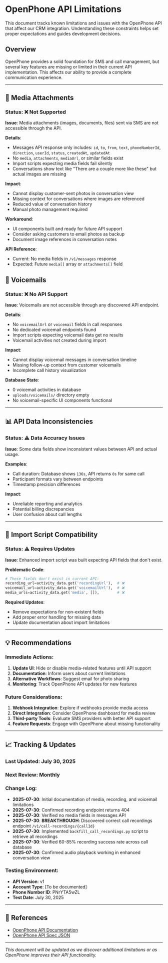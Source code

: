 # OpenPhone API Limitations

This document tracks known limitations and issues with the OpenPhone API that affect our CRM integration. Understanding these constraints helps set proper expectations and guides development decisions.

## Overview

OpenPhone provides a solid foundation for SMS and call management, but several key features are missing or limited in their current API implementation. This affects our ability to provide a complete communication experience.

---

## 📱 Media Attachments

### Status: ❌ **Not Supported**

**Issue**: Media attachments (images, documents, files) sent via SMS are not accessible through the API.

**Details**:
- Messages API response only includes: `id`, `to`, `from`, `text`, `phoneNumberId`, `direction`, `userId`, `status`, `createdAt`, `updatedAt`
- No `media`, `attachments`, `mediaUrl`, or similar fields exist
- Import scripts expecting media fields fail silently
- Conversations show text like "There are a couple more like these" but actual images are missing

**Impact**:
- Cannot display customer-sent photos in conversation view
- Missing context for conversations where images are referenced
- Reduced value of conversation history
- Manual photo management required

**Workaround**:
- UI components built and ready for future API support
- Consider asking customers to email photos as backup
- Document image references in conversation notes

**API Reference**: 
- Current: No media fields in `/v1/messages` response
- Expected: Future `media[]` array or `attachments[]` field

## 📧 Voicemails

### Status: ❌ **No API Support**

**Issue**: Voicemails are not accessible through any discovered API endpoint.

**Details**:
- No `voicemailUrl` or `voicemail` fields in call responses
- No dedicated voicemail endpoints found
- Import scripts expecting voicemail data get no results
- Voicemail activities not created during import

**Impact**:
- Cannot display voicemail messages in conversation timeline
- Missing follow-up context from customer voicemails
- Incomplete call history visualization

**Database State**:
- 0 voicemail activities in database
- `uploads/voicemails/` directory empty
- No voicemail-specific UI components functional

---

## 📊 API Data Inconsistencies

### Status: ⚠️ **Data Accuracy Issues**

**Issue**: Some data fields show inconsistent values between API and actual usage.

**Examples**:
- Call duration: Database shows `136s`, API returns `0s` for same call
- Participant formats vary between endpoints
- Timestamp precision differences

**Impact**:
- Unreliable reporting and analytics
- Potential billing discrepancies
- User confusion about call lengths

---

## 🔧 Import Script Compatibility

### Status: ⚠️ **Requires Updates**

**Issue**: Enhanced import script was built expecting API fields that don't exist.

**Problematic Code**:
```python
# These fields don't exist in current API:
recording_url=activity_data.get('recordingUrl'),  # ❌
voicemail_url=activity_data.get('voicemailUrl'),  # ❌
media_urls=activity_data.get('media', []),        # ❌
```

**Required Updates**:
- Remove expectations for non-existent fields
- Add proper error handling for missing data
- Update documentation about import limitations

---

## 💡 Recommendations

### Immediate Actions:
1. **Update UI**: Hide or disable media-related features until API support
2. **Documentation**: Inform users about current limitations
3. **Alternative Workflows**: Suggest email for photo sharing
4. **Monitoring**: Track OpenPhone API updates for new features

### Future Considerations:
1. **Webhook Integration**: Explore if webhooks provide media access
2. **Direct Integration**: Consider OpenPhone dashboard for media review
3. **Third-party Tools**: Evaluate SMS providers with better API support
4. **Feature Requests**: Engage with OpenPhone about missing functionality

---

## 📈 Tracking & Updates

### Last Updated: July 30, 2025
### Next Review: Monthly

### Change Log:
- **2025-07-30**: Initial documentation of media, recording, and voicemail limitations
- **2025-07-30**: Confirmed recording endpoint returns 404
- **2025-07-30**: Verified no media fields in messages API
- **2025-07-30**: **BREAKTHROUGH**: Discovered correct call recordings endpoint `/v1/call-recordings/{callId}`
- **2025-07-30**: Implemented `backfill_call_recordings.py` script to retrieve all recordings
- **2025-07-30**: Verified 60-85% recording success rate across call database
- **2025-07-30**: Confirmed audio playback working in enhanced conversation view

### Testing Environment:
- **API Version**: v1
- **Account Type**: [To be documented]
- **Phone Number ID**: PNrYTA5wZL
- **Test Date**: July 30, 2025

---

## 🔗 References

- [OpenPhone API Documentation](https://www.openphone.com/docs/)
- [OpenPhone API Spec JSON](https://openphone-public-api-prod.s3.us-west-2.amazonaws.com/public/openphone-public-api-v1-prod.json)

---

*This document will be updated as we discover additional limitations or as OpenPhone improves their API functionality.*